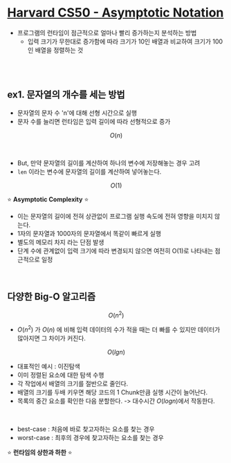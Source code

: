 # **[Harvard CS50 - Asymptotic Notation](https://www.youtube.com/watch?v=iOq5kSKqeR4)**

- 프로그램의 런타임이 점근적으로 얼마나 빨리 증가하는지 분석하는 방법
  - 입력 크기가 무한대로 증가함에 따라 크기가 10인 배열과 비교하여 크기가 100인 배열을 정렬하는 것

<br>

<br>

## **ex1. 문자열의 개수를 세는 방법**

- 문자열의 문자 수 'n'에 대해 선형 시간으로 실행
- 문자 수를 늘리면 런타임은 입력 길이에 따라 선형적으로 증가

$$O(n)$$

<br>

- But, 만약 문자열의 길이를 계산하여 하나의 변수에 저장해놓는 경우 고려
- `len` 이라는 변수에 문자열의 길이를 계산하여 넣어놓는다.

$$O(1)$$

⭐️ **Asymptotic Complexity** ⭐️

- 이는 문자열의 길이에 전혀 상관없이 프로그램 실행 속도에 전혀 영향을 미치지 않는다.
- 1자의 문자열과 1000자의 문자열에서 똑같이 빠르게 실행
- 별도의 메모리 차지 라는 단점 발생
- 단계 수에 관계없이 입력 크기에 따라 변경되지 않으면 여전히 O(1)로 나타내는 점근적으로 일정

<br>

## **다양한 Big-O 알고리즘**

$$O(n^2)$$

- $O(n^2)$ 가 $O(n)$ 에 비해 입력 데이터의 수가 적을 때는 더 빠를 수 있지만 데이터가 많아지면 그 차이가 커진다.

$$O(lgn)$$

- 대표적인 예시 : 이진탐색
- 이미 정렬된 요소에 대한 탐색 수행
- 각 작업에서 배열의 크기를 절반으로 줄인다.
- 배열의 크기를 두배 키우면 해당 코드의 1 Chunk만큼 실행 시간이 늘어난다.
- 목록의 중간 요소를 확인한 다음 분할한다. -> 대수시간 $O(log n)$에서 작동한다.

<br>

- best-case : 처음에 바로 찾고자하는 요소를 찾는 경우
- worst-case : 최후의 경우에 찾고자하는 요소를 찾는 경우

⭐️ **런타임의 상한과 하한** ⭐️
